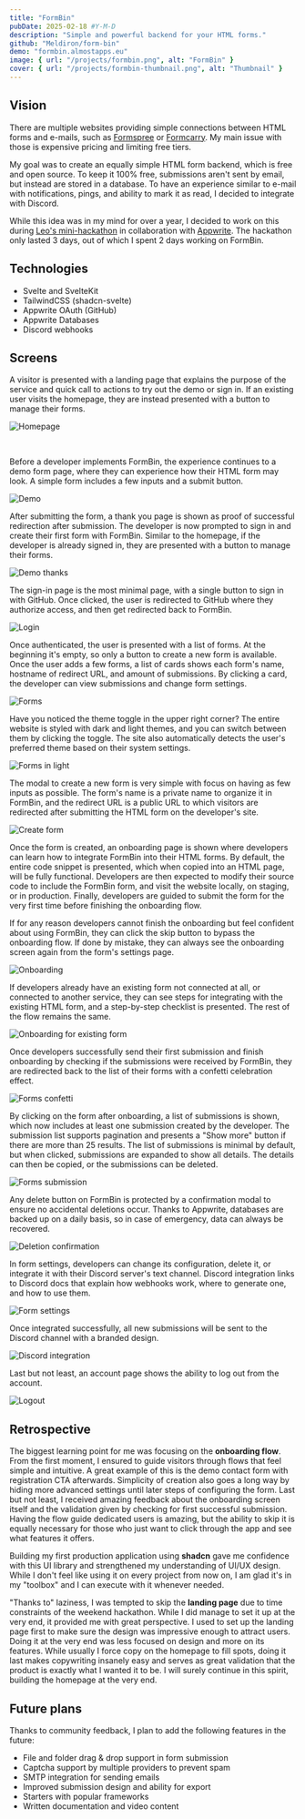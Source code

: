 ```yaml
---
title: "FormBin"
pubDate: 2025-02-18 #Y-M-D
description: "Simple and powerful backend for your HTML forms."
github: "Meldiron/form-bin"
demo: "formbin.almostapps.eu"
image: { url: "/projects/formbin.png", alt: "FormBin" }
cover: { url: "/projects/formbin-thumbnail.png", alt: "Thumbnail" }
---
```


## Vision

There are multiple websites providing simple connections between HTML forms and e-mails, such as [Formspree](https://formspree.io/) or [Formcarry](https://formcarry.com/). My main issue with those is expensive pricing and limiting free tiers.

My goal was to create an equally simple HTML form backend, which is free and open source. To keep it 100% free, submissions aren't sent by email, but instead are stored in a database. To have an experience similar to e-mail with notifications, pings, and ability to mark it as read, I decided to integrate with Discord.

While this idea was in my mind for over a year, I decided to work on this during [Leo's mini-hackathon](https://www.twitch.tv/learnwithleon) in collaboration with [Appwrite](https://appwrite.io/). The hackathon only lasted 3 days, out of which I spent 2 days working on FormBin.

## Technologies

- Svelte and SvelteKit
- TailwindCSS (shadcn-svelte)
- Appwrite OAuth (GitHub)
- Appwrite Databases
- Discord webhooks

## Screens

A visitor is presented with a landing page that explains the purpose of the service and quick call to actions to try out the demo or sign in. If an existing user visits the homepage, they are instead presented with a button to manage their forms.

![Homepage](/projects/formbin/homepage.png)

<br />

Before a developer implements FormBin, the experience continues to a demo form page, where they can experience how their HTML form may look. A simple form includes a few inputs and a submit button.

![Demo](/projects/formbin/demo.png)

After submitting the form, a thank you page is shown as proof of successful redirection after submission. The developer is now prompted to sign in and create their first form with FormBin. Similar to the homepage, if the developer is already signed in, they are presented with a button to manage their forms.

![Demo thanks](/projects/formbin/demo-thanks.png)

The sign-in page is the most minimal page, with a single button to sign in with GitHub. Once clicked, the user is redirected to GitHub where they authorize access, and then get redirected back to FormBin.

![Login](/projects/formbin/login.png)

Once authenticated, the user is presented with a list of forms. At the beginning it's empty, so only a button to create a new form is available. Once the user adds a few forms, a list of cards shows each form's name, hostname of redirect URL, and amount of submissions. By clicking a card, the developer can view submissions and change form settings.

![Forms](/projects/formbin/forms.png)

Have you noticed the theme toggle in the upper right corner? The entire website is styled with dark and light themes, and you can switch between them by clicking the toggle. The site also automatically detects the user's preferred theme based on their system settings.

![Forms in light](/projects/formbin/light-theme.png)

The modal to create a new form is very simple with focus on having as few inputs as possible. The form's name is a private name to organize it in FormBin, and the redirect URL is a public URL to which visitors are redirected after submitting the HTML form on the developer's site.

![Create form](/projects/formbin/form-create.png)

Once the form is created, an onboarding page is shown where developers can learn how to integrate FormBin into their HTML forms. By default, the entire code snippet is presented, which when copied into an HTML page, will be fully functional. Developers are then expected to modify their source code to include the FormBin form, and visit the website locally, on staging, or in production. Finally, developers are guided to submit the form for the very first time before finishing the onboarding flow.

If for any reason developers cannot finish the onboarding but feel confident about using FormBin, they can click the skip button to bypass the onboarding flow. If done by mistake, they can always see the onboarding screen again from the form's settings page.

![Onboarding](/projects/formbin/form-onboarding.png)

If developers already have an existing form not connected at all, or connected to another service, they can see steps for integrating with the existing HTML form, and a step-by-step checklist is presented. The rest of the flow remains the same.

![Onboarding for existing form](/projects/formbin/form-onboarding-existing.png)

Once developers successfully send their first submission and finish onboarding by checking if the submissions were received by FormBin, they are redirected back to the list of their forms with a confetti celebration effect.

![Forms confetti](/projects/formbin/form-celebrate.png)

By clicking on the form after onboarding, a list of submissions is shown, which now includes at least one submission created by the developer. The submission list supports pagination and presents a "Show more" button if there are more than 25 results. The list of submissions is minimal by default, but when clicked, submissions are expanded to show all details. The details can then be copied, or the submissions can be deleted.

![Forms submission](/projects/formbin/form-submission.png)

Any delete button on FormBin is protected by a confirmation modal to ensure no accidental deletions occur. Thanks to Appwrite, databases are backed up on a daily basis, so in case of emergency, data can always be recovered.

![Deletion confirmation](/projects/formbin/delete-confirm.png)

In form settings, developers can change its configuration, delete it, or integrate it with their Discord server's text channel. Discord integration links to Discord docs that explain how webhooks work, where to generate one, and how to use them.

![Form settings](/projects/formbin/form-settings.png)

Once integrated successfully, all new submissions will be sent to the Discord channel with a branded design.

![Discord integration](/projects/formbin/discord.png)

Last but not least, an account page shows the ability to log out from the account.

![Logout](/projects/formbin/logout.png)

## Retrospective

The biggest learning point for me was focusing on the **onboarding flow**. From the first moment, I ensured to guide visitors through flows that feel simple and intuitive. A great example of this is the demo contact form with registration CTA afterwards. Simplicity of creation also goes a long way by hiding more advanced settings until later steps of configuring the form. Last but not least, I received amazing feedback about the onboarding screen itself and the validation given by checking for first successful submission. Having the flow guide dedicated users is amazing, but the ability to skip it is equally necessary for those who just want to click through the app and see what features it offers.

Building my first production application using **shadcn** gave me confidence with this UI library and strengthened my understanding of UI/UX design. While I don't feel like using it on every project from now on, I am glad it's in my "toolbox" and I can execute with it whenever needed.

"Thanks to" laziness, I was tempted to skip the **landing page** due to time constraints of the weekend hackathon. While I did manage to set it up at the very end, it provided me with great perspective. I used to set up the landing page first to make sure the design was impressive enough to attract users. Doing it at the very end was less focused on design and more on its features. While usually I force copy on the homepage to fill spots, doing it last makes copywriting insanely easy and serves as great validation that the product is exactly what I wanted it to be. I will surely continue in this spirit, building the homepage at the very end.

## Future plans

Thanks to community feedback, I plan to add the following features in the future:

- File and folder drag & drop support in form submission
- Captcha support by multiple providers to prevent spam
- SMTP integration for sending emails
- Improved submission design and ability for export
- Starters with popular frameworks
- Written documentation and video content

